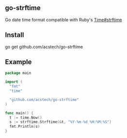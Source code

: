 ## go-strftime

Go date time format compatible with Ruby's [Time#strftime](http://ruby-doc.org/core-2.2.2/Time.html#method-i-strftime)


## Install
go get github.com/acstech/go-strftime


## Example

```go
package main

import (
  "fmt"
  "time"

  "github.com/acstech/go-strftime"
)

func main() {
  t := time.Now()
  s := strftime.Strftime(&t, "%Y-%m-%d %H:%M:%S")
  fmt.Println(s)
}
```
